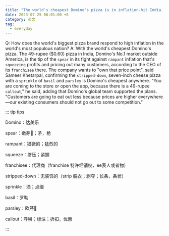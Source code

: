 ```yaml
---
title: "The world's cheapest Domino's pizza is in inflation-hit India. It costs $0.60"
date: 2023-07-25 06:01:00 +8
category: 英文
tag:
  - everyday
---
```


Q: How does the world's biggest pizza brand respond to high inflation in the world's most populous nation? A: With the world's cheapest Domino's pizza. The 49-rupee ($0.60) pizza in India, Domino's No.1 market outside America, is the tip of the `spear` in its fight against `rampant` inflation that's `squeezing` profits and pricing out many customers, according to the CEO of its `franchisee` there. The company wants to "own that price point", said Sameer Khetarpal, confirming the `stripped-down`, seven-inch cheese pizza with a `sprinkle` of `basil` and `parsley` is Domino's cheapest anywhere. "You are coming to the store or open the app, because there is a 49-rupee `callout`," he said, adding that Domino's global team supported the plans. "Customers are going to eat out less because prices are higher everywhere—our existing consumers should not go out to some competition."

::: tip tips

Domino：达美乐

spear：嫩芽🌱；矛，枪

rampant：猖獗的；猛烈的

squeeze：挤压；紧握

franchisee：代理商（franchise 特许经销权，ee表人或者物）

stripped-down：无装饰的（strip 脱衣；剥夺；长条，条状）

sprinkle：洒；点缀

basil：罗勒

parsley：欧芹🌿

callout：呼唤；标注；折扣，优惠

:::
